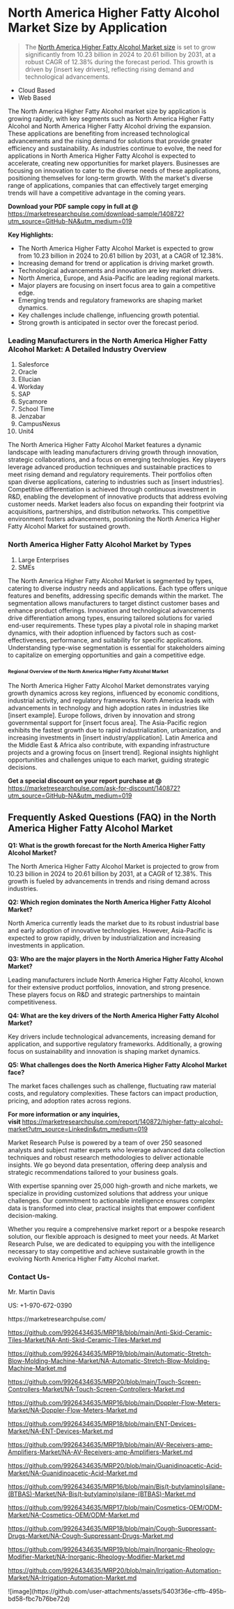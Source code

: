 <h1>North America Higher Fatty Alcohol Market&nbsp;Size by Application</h1><blockquote><p>The <a href="https://marketresearchpulse.com/download-sample/140872?utm_source=GitHub-NA&amp;utm_medium=019">North America Higher Fatty Alcohol Market size</a> is set to grow significantly from 10.23 billion in 2024 to 20.61 billion by 2031, at a robust CAGR of 12.38% during the forecast period. This growth is driven by [insert key drivers], reflecting rising demand and technological advancements.</p></blockquote><ul><li>Cloud Based <li> Web Based</li></ul><p>The North America Higher Fatty Alcohol market size by application is growing rapidly, with key segments such as North America Higher Fatty Alcohol and North America Higher Fatty Alcohol driving the expansion. These applications are benefiting from increased technological advancements and the rising demand for solutions that provide greater efficiency and sustainability. As industries continue to evolve, the need for applications in North America Higher Fatty Alcohol is expected to accelerate, creating new opportunities for market players. Businesses are focusing on innovation to cater to the diverse needs of these applications, positioning themselves for long-term growth. With the market's diverse range of applications, companies that can effectively target emerging trends will have a competitive advantage in the coming years.</p><p><strong>Download your PDF sample copy in full at @ </strong><a href="https://marketresearchpulse.com/download-sample/140872?utm_source=GitHub-NA&amp;utm_medium=019">https://marketresearchpulse.com/download-sample/140872?utm_source=GitHub-NA&amp;utm_medium=019</a></p><p><strong>Key Highlights: </strong></p><ul><li>The North America Higher Fatty Alcohol Market is expected to grow from 10.23 billion in 2024 to 20.61 billion by 2031, at a CAGR of 12.38%.</li><li>Increasing demand for trend or application is driving market growth.</li><li>Technological advancements and innovation are key market drivers.</li><li>North America, Europe, and Asia-Pacific are leading regional markets.</li><li>Major players are focusing on insert focus area to gain a competitive edge.</li><li>Emerging trends and regulatory frameworks are shaping market dynamics.</li><li>Key challenges include challenge, influencing growth potential.</li><li>Strong growth is anticipated in sector over the forecast period.</li></ul><h3>Leading Manufacturers in the North America Higher Fatty Alcohol Market: A Detailed Industry Overview</h3><ol><li>Salesforce</li><li>Oracle</li><li>Ellucian</li><li>Workday</li><li>SAP</li><li>Sycamore</li><li>School Time</li><li>Jenzabar</li><li>CampusNexus</li><li>Unit4</li></ol><div class="flex max-w-full flex-col flex-grow"><div class="min-h-8 text-message flex w-full flex-col items-end gap-2 whitespace-normal break-words [.text-message+&amp;]:mt-5" dir="auto" data-message-author-role="assistant" data-message-id="fd8432e4-4910-450d-b182-61b7bfb0a01f" data-message-model-slug="gpt-4o"><div class="flex w-full flex-col gap-1 empty:hidden first:pt-[3px]"><div class="markdown prose w-full break-words dark:prose-invert light"><p>The North America Higher Fatty Alcohol Market features a dynamic landscape with leading manufacturers driving growth through innovation, strategic collaborations, and a focus on emerging technologies. Key players leverage advanced production techniques and sustainable practices to meet rising demand and regulatory requirements. Their portfolios often span diverse applications, catering to industries such as [insert industries]. Competitive differentiation is achieved through continuous investment in R&amp;D, enabling the development of innovative products that address evolving customer needs. Market leaders also focus on expanding their footprint via acquisitions, partnerships, and distribution networks. This competitive environment fosters advancements, positioning the North America Higher Fatty Alcohol Market for sustained growth.</p></div></div></div></div><h3>North America Higher Fatty Alcohol Market by Types</h3><ol><li>Large Enterprises <li> SMEs</li></ol><div class="flex max-w-full flex-col flex-grow"><div class="min-h-8 text-message flex w-full flex-col items-end gap-2 whitespace-normal break-words [.text-message+&amp;]:mt-5" dir="auto" data-message-author-role="assistant" data-message-id="084470be-0bb7-4664-bddf-5156b4f41249" data-message-model-slug="gpt-4o-mini"><div class="flex w-full flex-col gap-1 empty:hidden first:pt-[3px]"><div class="markdown prose w-full break-words dark:prose-invert light"><p>The North America Higher Fatty Alcohol Market is segmented by types, catering to diverse industry needs and applications. Each type offers unique features and benefits, addressing specific demands within the market. The segmentation allows manufacturers to target distinct customer bases and enhance product offerings. Innovation and technological advancements drive differentiation among types, ensuring tailored solutions for varied end-user requirements. These types play a pivotal role in shaping market dynamics, with their adoption influenced by factors such as cost-effectiveness, performance, and suitability for specific applications. Understanding type-wise segmentation is essential for stakeholders aiming to capitalize on emerging opportunities and gain a competitive edge.</p></div></div></div></div><h3><span style="font-size: 11px;">Regional Overview of the North America Higher Fatty Alcohol Market</span></h3><div class="flex max-w-full flex-col flex-grow"><div class="min-h-8 text-message flex w-full flex-col items-end gap-2 whitespace-normal break-words [.text-message+&amp;]:mt-5" dir="auto" data-message-author-role="assistant" data-message-id="e9038762-ce64-4e30-91c9-9bd413514231" data-message-model-slug="gpt-4o-mini"><div class="flex w-full flex-col gap-1 empty:hidden first:pt-[3px]"><div class="markdown prose w-full break-words dark:prose-invert light"><p>The North America Higher Fatty Alcohol Market demonstrates varying growth dynamics across key regions, influenced by economic conditions, industrial activity, and regulatory frameworks. North America leads with advancements in technology and high adoption rates in industries like [insert example]. Europe follows, driven by innovation and strong governmental support for [insert focus area]. The Asia-Pacific region exhibits the fastest growth due to rapid industrialization, urbanization, and increasing investments in [insert industry/application]. Latin America and the Middle East &amp; Africa also contribute, with expanding infrastructure projects and a growing focus on [insert trend]. Regional insights highlight opportunities and challenges unique to each market, guiding strategic decisions.</p></div></div></div></div><p><strong>Get a special discount on your report purchase at @ </strong><a href="https://marketresearchpulse.com/ask-for-discount/140872?utm_source=GitHub-NA&amp;utm_medium=019">https://marketresearchpulse.com/ask-for-discount/140872?utm_source=GitHub-NA&amp;utm_medium=019</a></p><h2>Frequently Asked Questions (FAQ) in the North America Higher Fatty Alcohol Market</h2><p><strong>Q1: What is the growth forecast for the North America Higher Fatty Alcohol Market?</strong></p><p>The North America Higher Fatty Alcohol Market is projected to grow from 10.23 billion in 2024 to 20.61 billion by 2031, at a CAGR of 12.38%. This growth is fueled by advancements in trends and rising demand across industries.</p><p><strong>Q2: Which region dominates the North America Higher Fatty Alcohol Market?</strong></p><p>North America currently leads the market due to its robust industrial base and early adoption of innovative technologies. However, Asia-Pacific is expected to grow rapidly, driven by industrialization and increasing investments in application.</p><p><strong>Q3: Who are the major players in the North America Higher Fatty Alcohol Market?</strong></p><p>Leading manufacturers include North America Higher Fatty Alcohol, known for their extensive product portfolios, innovation, and strong presence. These players focus on R&amp;D and strategic partnerships to maintain competitiveness.</p><p><strong>Q4: What are the key drivers of the North America Higher Fatty Alcohol Market?</strong></p><p>Key drivers include technological advancements, increasing demand for application, and supportive regulatory frameworks. Additionally, a growing focus on sustainability and innovation is shaping market dynamics.</p><p><strong>Q5: What challenges does the North America Higher Fatty Alcohol Market face?</strong></p><p>The market faces challenges such as challenge, fluctuating raw material costs, and regulatory complexities. These factors can impact production, pricing, and adoption rates across regions.</p><p><strong>For more information or any inquiries, visit&nbsp;</strong><a href="https://marketresearchpulse.com/report/140872/higher-fatty-alcohol-market?utm_source=Linkedin&utm_medium=019">https://marketresearchpulse.com/report/140872/higher-fatty-alcohol-market?utm_source=Linkedin&utm_medium=019</a></p><p>Market Research Pulse is powered by a team of over 250 seasoned analysts and subject matter experts who leverage advanced data collection techniques and robust research methodologies to deliver actionable insights. We go beyond data presentation, offering deep analysis and strategic recommendations tailored to your business goals.</p><p>With expertise spanning over 25,000 high-growth and niche markets, we specialize in providing customized solutions that address your unique challenges. Our commitment to actionable intelligence ensures complex data is transformed into clear, practical insights that empower confident decision-making.</p><p>Whether you require a comprehensive market report or a bespoke research solution, our flexible approach is designed to meet your needs. At Market Research Pulse, we are dedicated to equipping you with the intelligence necessary to stay competitive and achieve sustainable growth in the evolving North America Higher Fatty Alcohol market.</p><h3><strong>Contact Us-</strong></h3><p>Mr. Martin Davis</p><p>US: +1-970-672-0390</p><p>https://marketresearchpulse.com/</p><p><a href="https://github.com/9926434635/MRP18/blob/main/Anti-Skid-Ceramic-Tiles-Market/NA-Anti-Skid-Ceramic-Tiles-Market.md">https://github.com/9926434635/MRP18/blob/main/Anti-Skid-Ceramic-Tiles-Market/NA-Anti-Skid-Ceramic-Tiles-Market.md</a></p><p><a href="https://github.com/9926434635/MRP19/blob/main/Automatic-Stretch-Blow-Molding-Machine-Market/NA-Automatic-Stretch-Blow-Molding-Machine-Market.md">https://github.com/9926434635/MRP19/blob/main/Automatic-Stretch-Blow-Molding-Machine-Market/NA-Automatic-Stretch-Blow-Molding-Machine-Market.md</a></p><p><a href="https://github.com/9926434635/MRP20/blob/main/Touch-Screen-Controllers-Market/NA-Touch-Screen-Controllers-Market.md">https://github.com/9926434635/MRP20/blob/main/Touch-Screen-Controllers-Market/NA-Touch-Screen-Controllers-Market.md</a></p><p><a href="https://github.com/9926434635/MRP16/blob/main/Doppler-Flow-Meters-Market/NA-Doppler-Flow-Meters-Market.md">https://github.com/9926434635/MRP16/blob/main/Doppler-Flow-Meters-Market/NA-Doppler-Flow-Meters-Market.md</a></p><p><a href="https://github.com/9926434635/MRP18/blob/main/ENT-Devices-Market/NA-ENT-Devices-Market.md">https://github.com/9926434635/MRP18/blob/main/ENT-Devices-Market/NA-ENT-Devices-Market.md</a></p><p><a href="https://github.com/9926434635/MRP19/blob/main/AV-Receivers-amp-Amplifiers-Market/NA-AV-Receivers-amp-Amplifiers-Market.md">https://github.com/9926434635/MRP19/blob/main/AV-Receivers-amp-Amplifiers-Market/NA-AV-Receivers-amp-Amplifiers-Market.md</a></p><p><a href="https://github.com/9926434635/MRP20/blob/main/Guanidinoacetic-Acid-Market/NA-Guanidinoacetic-Acid-Market.md">https://github.com/9926434635/MRP20/blob/main/Guanidinoacetic-Acid-Market/NA-Guanidinoacetic-Acid-Market.md</a></p><p><a href="https://github.com/9926434635/MRP16/blob/main/Bis(t-butylamino)silane-(BTBAS)-Market/NA-Bis(t-butylamino)silane-(BTBAS)-Market.md">https://github.com/9926434635/MRP16/blob/main/Bis(t-butylamino)silane-(BTBAS)-Market/NA-Bis(t-butylamino)silane-(BTBAS)-Market.md</a></p><p><a href="https://github.com/9926434635/MRP17/blob/main/Cosmetics-OEM/ODM-Market/NA-Cosmetics-OEM/ODM-Market.md">https://github.com/9926434635/MRP17/blob/main/Cosmetics-OEM/ODM-Market/NA-Cosmetics-OEM/ODM-Market.md</a></p><p><a href="https://github.com/9926434635/MRP18/blob/main/Cough-Suppressant-Drugs-Market/NA-Cough-Suppressant-Drugs-Market.md">https://github.com/9926434635/MRP18/blob/main/Cough-Suppressant-Drugs-Market/NA-Cough-Suppressant-Drugs-Market.md</a></p><p><a href="https://github.com/9926434635/MRP19/blob/main/Inorganic-Rheology-Modifier-Market/NA-Inorganic-Rheology-Modifier-Market.md">https://github.com/9926434635/MRP19/blob/main/Inorganic-Rheology-Modifier-Market/NA-Inorganic-Rheology-Modifier-Market.md</a></p><p><a href="https://github.com/9926434635/MRP20/blob/main/Irrigation-Automation-Market/NA-Irrigation-Automation-Market.md">https://github.com/9926434635/MRP20/blob/main/Irrigation-Automation-Market/NA-Irrigation-Automation-Market.md</a></p>
![image](https://github.com/user-attachments/assets/5403f36e-cffb-495b-bd58-fbc7b76be72d)
